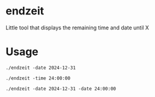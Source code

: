 # endzeit
Little tool that displays the remaining time and date until X

# Usage
```
./endzeit -date 2024-12-31
```

```
./endzeit -time 24:00:00
```

```
./endzeit -date 2024-12-31 -date 24:00:00
```
